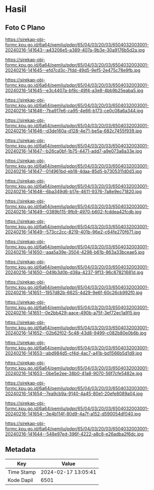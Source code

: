 # Hasil

## Foto C Plano

https://sirekap-obj-formc.kpu.go.id/6a64/pemilu/pdpr/65/04/03/20/03/6504032003001-20240216-141643--a43206e5-a389-407a-9b3e-30a9176b5d2a.jpg

https://sirekap-obj-formc.kpu.go.id/6a64/pemilu/pdpr/65/04/03/20/03/6504032003001-20240216-141645--efd7cd3c-7fdd-49d5-9ef5-2e475c78e9fb.jpg

https://sirekap-obj-formc.kpu.go.id/6a64/pemilu/pdpr/65/04/03/20/03/6504032003001-20240216-141645--e3c4407a-bf8c-49f4-a3e8-4bb9b25eaba5.jpg

https://sirekap-obj-formc.kpu.go.id/6a64/pemilu/pdpr/65/04/03/20/03/6504032003001-20240216-141646--7ba917e6-ca95-4e66-b173-ce0c08a6a344.jpg

https://sirekap-obj-formc.kpu.go.id/6a64/pemilu/pdpr/65/04/03/20/03/6504032003001-20240216-141646--d3de160a-d128-4e71-be5a-682c7455f939.jpg

https://sirekap-obj-formc.kpu.go.id/6a64/pemilu/pdpr/65/04/03/20/03/6504032003001-20240216-141647--b26ca0bf-1b75-4471-add7-a9e073a8a33e.jpg

https://sirekap-obj-formc.kpu.go.id/6a64/pemilu/pdpr/65/04/03/20/03/6504032003001-20240216-141647--014961bd-eb18-4daa-85d5-b7305311d0d3.jpg

https://sirekap-obj-formc.kpu.go.id/6a64/pemilu/pdpr/65/04/03/20/03/6504032003001-20240216-141648--6ba349d6-b17e-4611-9376-7a8e9ec71820.jpg

https://sirekap-obj-formc.kpu.go.id/6a64/pemilu/pdpr/65/04/03/20/03/6504032003001-20240216-141649--0389b115-9fb9-4970-b602-fcddea42fcdb.jpg

https://sirekap-obj-formc.kpu.go.id/6a64/pemilu/pdpr/65/04/03/20/03/6504032003001-20240216-141649--573cc2cc-8219-401b-96e2-c64fe270f671.jpg

https://sirekap-obj-formc.kpu.go.id/6a64/pemilu/pdpr/65/04/03/20/03/6504032003001-20240216-141650--aaa5a39e-3504-4298-b61b-863a33bceae5.jpg

https://sirekap-obj-formc.kpu.go.id/6a64/pemilu/pdpr/65/04/03/20/03/6504032003001-20240216-141650--049b3d0b-d38a-4237-9f13-96c87821681d.jpg

https://sirekap-obj-formc.kpu.go.id/6a64/pemilu/pdpr/65/04/03/20/03/6504032003001-20240216-141651--1957d82b-6625-4d29-9e6f-60c26cb992f0.jpg

https://sirekap-obj-formc.kpu.go.id/6a64/pemilu/pdpr/65/04/03/20/03/6504032003001-20240216-141651--0e2bb429-aace-490b-a75f-3ef72ec1a915.jpg

https://sirekap-obj-formc.kpu.go.id/6a64/pemilu/pdpr/65/04/03/20/03/6504032003001-20240216-141652--02b62f02-5c48-43d8-9499-c082b80e0b6b.jpg

https://sirekap-obj-formc.kpu.go.id/6a64/pemilu/pdpr/65/04/03/20/03/6504032003001-20240216-141653--abd984d5-cf4d-4ac7-a41b-bd1566b5d1d9.jpg

https://sirekap-obj-formc.kpu.go.id/6a64/pemilu/pdpr/65/04/03/20/03/6504032003001-20240216-141653--0be5e2ee-38b0-41a8-9070-56f7cfe5482e.jpg

https://sirekap-obj-formc.kpu.go.id/6a64/pemilu/pdpr/65/04/03/20/03/6504032003001-20240216-141654--7ea9cb9a-9140-4a45-80e1-20efe8089a04.jpg

https://sirekap-obj-formc.kpu.go.id/6a64/pemilu/pdpr/65/04/03/20/03/6504032003001-20240216-141654--3e4b114f-80d9-4a7f-a152-d590054df040.jpg

https://sirekap-obj-formc.kpu.go.id/6a64/pemilu/pdpr/65/04/03/20/03/6504032003001-20240216-141644--548e97ed-396f-4222-a8c8-e26adba2f6dc.jpg


## Metadata

| Key        | Value               |
| ---------- | ------------------- |
| Time Stamp | 2024-02-17 13:05:41 |
| Kode Dapil | 6501                |



